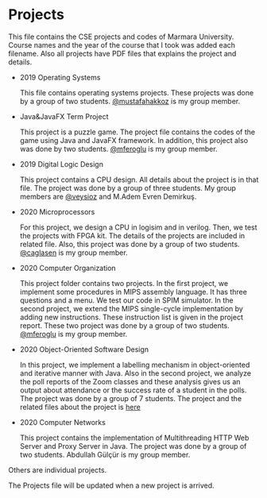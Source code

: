 

# Projects

  This file contains the CSE projects and codes of Marmara University. Course names and the year of the course that I took was added each filename. Also all projects have PDF files that explains the project and details.

* 2019 Operating Systems

  This file contains operating systems projects. These projects was done by a group of two students. [@mustafahakkoz](https://github.com/mustafahakkoz) is my group member.
  
* Java&JavaFX Term Project

  This project is a puzzle game. The project file contains the codes of the game using Java and JavaFX framework. In addition, this project also was done by two students. [@mferoglu](https://github.com/mferoglu) is my group member.

* 2019 Digital Logic Design

  This project contains a CPU design. All details about the project is in that file. The project was done by a group of three students.
  My group members are [@veysioz](https://github.com/veysioz) and M.Adem Evren Demirkuş.

* 2020 Microprocessors
  
  For this project, we design a CPU in logisim and in verilog. Then, we test the projects with FPGA kit. The details of the projects are included in related file. Also, this project was done by a group of two students. [@caglasen](https://github.com/caglasen) is my group member.
  
* 2020 Computer Organization
  
  This project folder contains two projects. In the first project, we implement some procedures in MIPS assembly language. It has three questions and a menu. We test our code in SPIM simulator. In the second project, we extend the MIPS single-cycle implementation by adding new instructions. These instruction list is given in the project report. These two project was done by a group of two students. [@mferoglu](https://github.com/mferoglu) is my group member.
  
* 2020 Object-Oriented Software Design

  In this project, we implement a labelling mechanism in object-oriented and iterative manner with Java. Also in the second project, we analyze the poll reports of the Zoom classes and these analysis gives us an output about attendance or the success rate of a student in the polls. The project was done by a group of 7 students. The project and the related files about the project is [here](https://github.com/enesgarip/CSE3063F20P1_GRP19 )
  
* 2020 Computer Networks

  This project contains the implementation of Multithreading HTTP Web Server and Proxy Server in Java.  The project was done by a group of two students. Abdullah Gülçür is my group member.


Others are individual projects. 

The Projects file will be updated when a new project is arrived.
